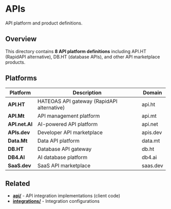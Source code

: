 # APIs

API platform and product definitions.

## Overview

This directory contains **8 API platform definitions** including API.HT (RapidAPI alternative), DB.HT (database APIs), and other API marketplace products.

## Platforms

| Platform | Description | Domain |
|----------|-------------|--------|
| **API.HT** | HATEOAS API gateway (RapidAPI alternative) | api.ht |
| **API.Mt** | API management platform | api.mt |
| **API.net.AI** | AI-powered API platform | api.net |
| **APIs.dev** | Developer API marketplace | apis.dev |
| **Data.Mt** | Data API platform | data.mt |
| **DB.HT** | Database API gateway | db.ht |
| **DB4.AI** | AI database platform | db4.ai |
| **SaaS.dev** | SaaS API marketplace | saas.dev |

## Related

- **[api/](../api/)** - API integration implementations (client code)
- **[integrations/](../integrations/)** - Integration configurations
